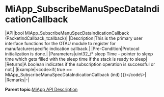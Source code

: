 # MiApp\_SubscribeManuSpecDataIndicationCallback

|API|bool MiApp\_SubscribeManuSpecDataIndicationCallback \(PacketIndCallback\_tcallback\)|
|Description|This is the primary user interface functions for the OTAU module to register for manufacturerspecific indication callback.|
|Pre-Condition|Protocol initialization is done.|
|Parameters|uint32\_t\* sleep Time – pointer to sleep time which gets filled with the sleep time if the stack is ready to sleep|
|Returns|A boolean indicates if the subscription operation is successful or not.|
|Example|<code\>if\( true == MiApp\_SubscribeManuSpecDataIndicationCallback \(ind\) \)\{\}</code\\\>|
|Remarks|-|

**Parent topic:**[MiApp API Description](GUID-A47B6424-A497-498C-8B1E-044F12F201A6.md)

